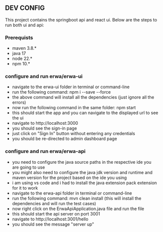 ## DEV CONFIG ##

This project contains the springboot api and react ui. Below are the steps to run both ui and api:

### Prerequists ###
- maven 3.8.*
- java 17
- node 22.*
- npm 10.*

### configure and run  erwa/erwa-ui ###
- navigate to the erwa-ui folder in terminal or command-line
- run the following command: npm i --save --force
- the above command will install all the dependencies (just ignore all the errors)
- now run the following command in the same folder: npm start
- this should start the app and you can navigate to the displayed url to see the ui
- navigate to http://localhost:3000
- you should see the sign-in page
- just click on "Sign In" button without entering any credentials
- you should be re-directed to admin dashboard page

### configure and run  erwa/erwa-api ###
- you need to configure the java source paths in the respective ide you are going to use
- you might also need to configure the java jdk version and runtime and maven version for the project based on the ide you using
- i am using vs code and i had to install the java extension pack extension for it to work
- navigate to the erwa-api folder in terminal or command-line
- run the following command: mvn clean install  (this will install the dependencies and will run the test cases)
- now right click on the ErwaApiApplication.java file and run the file
- this should start the api server on port 3001
- navigate to http://localhost:3001/hello
- you should see the message "server up"